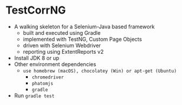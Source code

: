 # TestCorrNG

* A walking skeleton for a Selenium-Java based framework
    * built and executed using Gradle
    * implemented with TestNG, Custom Page Objects
    * driven with Selenium Webdriver
    * reporting using ExtentReports v2
* Install JDK 8 or up
* Other environment dependencies
    * `use homebrew (macOS), chocolatey (Win) or apt-get (Ubuntu)`
        * `chromedriver`
        * `phatomjs`
        * `gradle`
* Run `gradle test`
